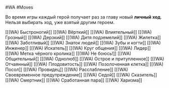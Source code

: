 #WA #Moves 

Во время игры каждый герой получает раз за главу новый **личный ход**. 
Нельзя выбирать ход, уже взятый другим героем.

[[(WA) Быстроногий]]
[[(WA) Вёрткий]]
[[(WA) Влиятельный]]
[[(WA) Грозный]]
[[(WA) Дерзкий]]
[[(WA) Дитя подземелий]]
[[(WA) Жилетка]]
[[(WA) Заботливый]]
[[(WA) Знаток людей]]
[[(WA) Зубы и когти]]
[[(WA) Инженер]]
[[(WA) Искатель]]
[[(WA) Круг общения]]
[[(WA) Лидер]]
[[(WA) Метка чёрного кролика]]
[[(WA) Не боюсь!]]
[[(WA) Общительный]]
[[(WA) Однолюб]]
[[(WA) Острое и притупленное]]
[[(WA) Отчаянный]]
[[(WA) Плодовитость]]
[[(WA) Позолоченная клетка]]
[[(WA) Посол]]
[[(WA) Провидец]]
[[(WA) Расслабление]]
[[(WA) Своевременное предупреждение]]
[[(WA) Седой]]
[[(WA) Сказитель]]
[[(WA) Смертник]]
[[(WA) Сработанная пара]]
[[(WA) Харизма]]

